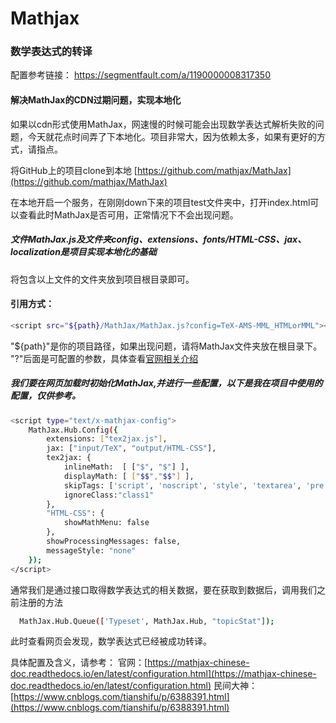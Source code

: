 # Mathjax
### 数学表达式的转译

配置参考链接：
https://segmentfault.com/a/1190000008317350


####  解决MathJax的CDN过期问题，实现本地化

如果以cdn形式使用MathJax，网速慢的时候可能会出现数学表达式解析失败的问题，今天就花点时间弄了下本地化。项目非常大，因为依赖太多，如果有更好的方式，请指点。

将GitHub上的项目clone到本地
[https://github.com/mathjax/MathJax](https://github.com/mathjax/MathJax)

在本地开启一个服务，在刚刚down下来的项目test文件夹中，打开index.html可以查看此时MathJax是否可用，正常情况下不会出现问题。
##### 文件MathJax.js及文件夹config、extensions、fonts/HTML-CSS、jax、localization是项目实现本地化的基础
将包含以上文件的文件夹放到项目根目录即可。
#### 引用方式：
 ```bash
<script src="${path}/MathJax/MathJax.js?config=TeX-AMS-MML_HTMLorMML"></script>
```
"${path}"是你的项目路径，如果出现问题，请将MathJax文件夹放在根目录下。
"?"后面是可配置的参数，具体查看[官网相关介绍](http://docs.mathjax.org/en/latest/config-files.html)
##### 我们要在网页加载时初始化MathJax,并进行一些配置，以下是我在项目中使用的配置，仅供参考。
```bash
<script type="text/x-mathjax-config">
    MathJax.Hub.Config({
        extensions: ["tex2jax.js"],
        jax: ["input/TeX", "output/HTML-CSS"],
        tex2jax: {
            inlineMath:  [ ["$", "$"] ],
            displayMath: [ ["$$","$$"] ],
            skipTags: ['script', 'noscript', 'style', 'textarea', 'pre','code','a'],
            ignoreClass:"class1"
        },
        "HTML-CSS": {
            showMathMenu: false
        },
        showProcessingMessages: false,
        messageStyle: "none"
    });
</script>
```
通常我们是通过接口取得数学表达式的相关数据，要在获取到数据后，调用我们之前注册的方法
```bash
  MathJax.Hub.Queue(['Typeset', MathJax.Hub, "topicStat"]);
```
此时查看网页会发现，数学表达式已经被成功转译。

具体配置及含义，请参考：
官网：[https://mathjax-chinese-doc.readthedocs.io/en/latest/configuration.html](https://mathjax-chinese-doc.readthedocs.io/en/latest/configuration.html)
民间大神：[https://www.cnblogs.com/tianshifu/p/6388391.html](https://www.cnblogs.com/tianshifu/p/6388391.html)